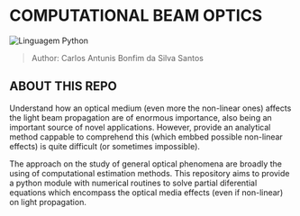 # COMPUTATIONAL BEAM OPTICS

![Linguagem Python](https://img.shields.io/badge/Linguagem%20Python-3572A5?style=plastic)

> Author: Carlos Antunis Bonfim da Silva Santos

## ABOUT THIS REPO

Understand how an optical medium (even more the non-linear ones) affects the light beam propagation are of enormous importance, also being an important source of novel applications. However, provide an analytical method cappable to comprehend this (which embbed possible non-linear effects) is quite difficult (or sometimes impossible). 

The approach on the study of general optical phenomena are broadly the using of computational estimation methods. This repository aims to provide a python module with numerical routines to solve partial diferential equations which encompass the optical media effects (even if non-linear) on light propagation.